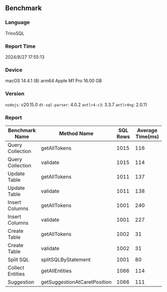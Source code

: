 ## Benchmark

### Language
TrinoSQL

### Report Time
2024/8/27 17:55:13

### Device
macOS 14.4.1
(8) arm64 Apple M1 Pro
16.00 GB

### Version
`nodejs`: v20.15.0
`dt-sql-parser`: 4.0.2
`antlr4-c3`: 3.3.7
`antlr4ng`: 2.0.11

### Report
| Benchmark Name |         Method Name        |SQL Rows|Average Time(ms)| 
|----------------|----------------------------|--------|----------------| 
|Query Collection|        getAllTokens        |  1015  |       116      | 
|Query Collection|          validate          |  1015  |       114      | 
|  Update Table  |        getAllTokens        |  1011  |       137      | 
|  Update Table  |          validate          |  1011  |       138      | 
| Insert Columns |        getAllTokens        |  1001  |       240      | 
| Insert Columns |          validate          |  1001  |       227      | 
|  Create Table  |        getAllTokens        |  1002  |       31       | 
|  Create Table  |          validate          |  1002  |       31       | 
|    Split SQL   |     splitSQLByStatement    |  1001  |       80       | 
|Collect Entities|       getAllEntities       |  1066  |       114      | 
|   Suggestion   |getSuggestionAtCaretPosition|  1066  |       111      | 


